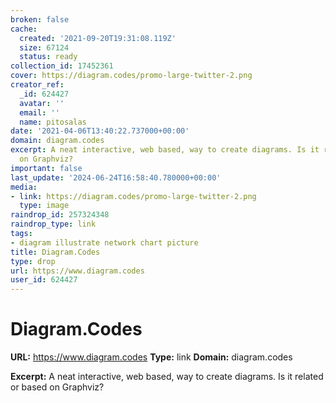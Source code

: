 ```yaml
---
broken: false
cache:
  created: '2021-09-20T19:31:08.119Z'
  size: 67124
  status: ready
collection_id: 17452361
cover: https://diagram.codes/promo-large-twitter-2.png
creator_ref:
  _id: 624427
  avatar: ''
  email: ''
  name: pitosalas
date: '2021-04-06T13:40:22.737000+00:00'
domain: diagram.codes
excerpt: A neat interactive, web based, way to create diagrams. Is it related or based
  on Graphviz?
important: false
last_update: '2024-06-24T16:58:40.780000+00:00'
media:
- link: https://diagram.codes/promo-large-twitter-2.png
  type: image
raindrop_id: 257324348
raindrop_type: link
tags:
- diagram illustrate network chart picture
title: Diagram.Codes
type: drop
url: https://www.diagram.codes
user_id: 624427
---
```


# Diagram.Codes

**URL:** https://www.diagram.codes
**Type:** link
**Domain:** diagram.codes

**Excerpt:** A neat interactive, web based, way to create diagrams. Is it related or based on Graphviz?
